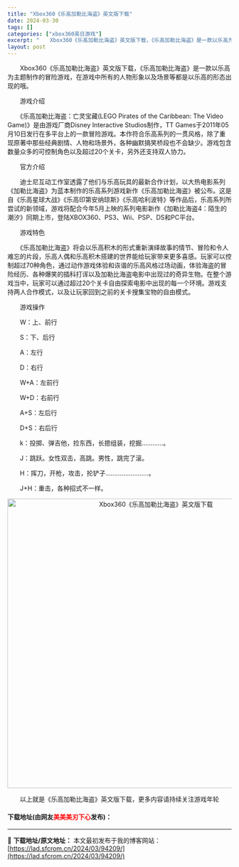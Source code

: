 ```yaml
---
title: "Xbox360《乐高加勒比海盗》英文版下载"
date: 2024-03-30
tags: []
categories: ["xbox360英日游戏"]
excerpt: "　　Xbox360《乐高加勒比海盗》英文版下载，《乐高加勒比海盗》是一款以乐高为主题制作的冒险游戏，在游戏中所有的人物形象以及场景等都是以乐高的形态出现的哦。 　　游戏介绍 　　《乐高加勒比海盗：亡灵宝藏(LEGO Pirates of the Caribbean: The Video Game)》&hellip;"
layout: post
---
```


 <p>　　Xbox360《乐高加勒比海盗》英文版下载，《乐高加勒比海盗》是一款以乐高为主题制作的冒险游戏，在游戏中所有的人物形象以及场景等都是以乐高的形态出现的哦。</p> <p>　　游戏介绍</p> <p>　　《乐高加勒比海盗：亡灵宝藏(LEGO Pirates of the Caribbean: The Video Game)》是由游戏厂商Disney Interactive Studios制作，TT Games于2011年05月10日发行在多平台上的一款冒险游戏。本作符合乐高系列的一贯风格，除了重现原著中那些经典剧情、人物和场景外，各种幽默搞笑桥段也不会缺少。游戏包含数量众多的可控制角色以及超过20个关卡，另外还支持双人协力。</p> <p>　　官方介绍</p> <p>　　迪士尼互动工作室透露了他们与乐高玩具的最新合作计划，以大热电影系列《加勒比海盗》为蓝本制作的乐高系列游戏新作《乐高加勒比海盗》被公布。这是自《乐高星球大战》《乐高印第安纳琼斯》《乐高哈利波特》等作品后，乐高系列所尝试的新领域，游戏将配合今年5月上映的系列电影新作《加勒比海盗4：陌生的潮汐》同期上市，登陆XBOX360、PS3、Wii、PSP、DS和PC平台。</p> <p>　　游戏特色</p> <p>　　《乐高加勒比海盗》将会以乐高积木的形式重新演绎故事的情节、冒险和令人难忘的片段，乐高人偶和乐高积木搭建的世界能给玩家带来更多喜感。玩家可以控制超过70种角色，通过动作游戏体验和诙谐的乐高风格过场动画，体验海盗的冒险经历、各种爆笑的插科打诨以及加勒比海盗电影中出现过的奇异生物。在整个游戏当中，玩家可以通过超过20个关卡自由探索电影中出现的每一个环境。游戏支持两人合作模式，以及让玩家回到之前的关卡搜集宝物的自由模式。</p> <p>　　游戏操作</p> <p>　　W：上、前行</p> <p>　　S：下、后行</p> <p>　　A：左行</p> <p>　　D：右行</p> <p>　　W+A：左前行</p> <p>　　W+D：右前行</p> <p>　　A+S：左后行</p> <p>　　D+S：右后行</p> <p>　　k：投掷、弹吉他，捡东西，长摁组装，挖掘&hellip;&hellip;&hellip;&hellip;。</p> <p>　　J：跳跃。女性双击，高跳。男性，跳完了滚。</p> <p>　　H：挥刀，开枪，攻击，抡铲子&hellip;&hellip;&hellip;&hellip;&hellip;&hellip;&hellip;&hellip;。</p> <p>　　J+H：重击，各种招式不一样。</p> <p align="center"><img align="" border="0" src="https://lad.sfcrom.cn/wp-content/uploads/2024/03/20240330_6607d4421b3ff.jpg" width="652" alt="Xbox360《乐高加勒比海盗》英文版下载" /></p> <p>　　以上就是《乐高加勒比海盗》英文版下载，更多内容请持续关注游戏年轮</p> <p><h4>下载地址(由网友<font color="red">美美美刃下心</font>发布)：</h4></p> 

---
📖 **下载地址/原文地址：** 本文最初发布于我的博客网站：[https://lad.sfcrom.cn/2024/03/94209/](https://lad.sfcrom.cn/2024/03/94209/)
